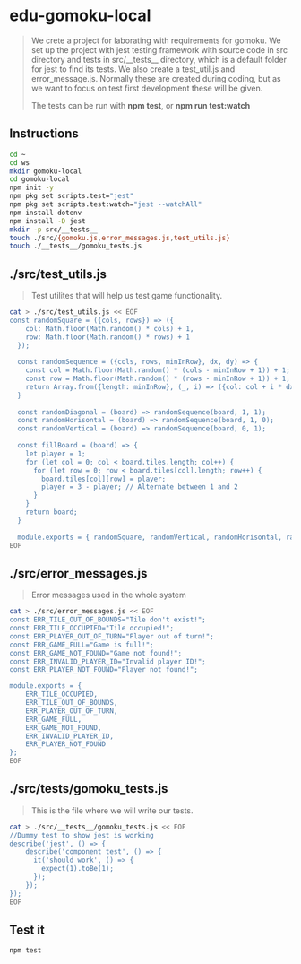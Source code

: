# edu-gomoku-local

> We crete a project for laborating with requirements for gomoku. We set up the project with jest testing framework with source code in src directory and tests
> in src/\_\_tests\_\_ directory, which is a default folder for jest to find its tests.
> We also create a test_util.js and error_message.js. Normally these are created during coding, but
> as we want to focus on test first development these will be given.
>
> The tests can be run with **npm test**, or **npm run test:watch**

## Instructions 

```bash
cd ~
cd ws
mkdir gomoku-local
cd gomoku-local
npm init -y
npm pkg set scripts.test="jest"
npm pkg set scripts.test:watch="jest --watchAll"
npm install dotenv
npm install -D jest
mkdir -p src/__tests__
touch ./src/{gomoku.js,error_messages.js,test_utils.js}
touch ./__tests__/gomoku_tests.js
```

## ./src/test_utils.js

> Test utilites that will help us test game functionality.

```bash
cat > ./src/test_utils.js << EOF
const randomSquare = ({cols, rows}) => ({
    col: Math.floor(Math.random() * cols) + 1,
    row: Math.floor(Math.random() * rows) + 1
  });
  
  const randomSequence = ({cols, rows, minInRow}, dx, dy) => {
    const col = Math.floor(Math.random() * (cols - minInRow + 1)) + 1;
    const row = Math.floor(Math.random() * (rows - minInRow + 1)) + 1;
    return Array.from({length: minInRow}, (_, i) => ({col: col + i * dx, row: row + i * dy}));
  }
  
  const randomDiagonal = (board) => randomSequence(board, 1, 1);
  const randomHorisontal = (board) => randomSequence(board, 1, 0);
  const randomVertical = (board) => randomSequence(board, 0, 1);
  
  const fillBoard = (board) => {
    let player = 1;
    for (let col = 0; col < board.tiles.length; col++) {
      for (let row = 0; row < board.tiles[col].length; row++) {
        board.tiles[col][row] = player;
        player = 3 - player; // Alternate between 1 and 2
      }
    }
    return board;
  }
  
  module.exports = { randomSquare, randomVertical, randomHorisontal, randomDiagonal, fillBoard };
EOF
```

## ./src/error_messages.js

> Error messages used in the whole system

```bash
cat > ./src/error_messages.js << EOF
const ERR_TILE_OUT_OF_BOUNDS="Tile don't exist!";
const ERR_TILE_OCCUPIED="Tile occupied!";
const ERR_PLAYER_OUT_OF_TURN="Player out of turn!";
const ERR_GAME_FULL="Game is full!";
const ERR_GAME_NOT_FOUND="Game not found!";
const ERR_INVALID_PLAYER_ID="Invalid player ID!";
const ERR_PLAYER_NOT_FOUND="Player not found!";

module.exports = {
    ERR_TILE_OCCUPIED,
    ERR_TILE_OUT_OF_BOUNDS,
    ERR_PLAYER_OUT_OF_TURN,
    ERR_GAME_FULL,
    ERR_GAME_NOT_FOUND,
    ERR_INVALID_PLAYER_ID,
    ERR_PLAYER_NOT_FOUND
};
EOF
```

## ./src/__tests__/gomoku_tests.js

> This is the file where we will write our tests.

```bash
cat > ./src/__tests__/gomoku_tests.js << EOF
//Dummy test to show jest is working
describe('jest', () => {
    describe('component test', () => {
      it('should work', () => {
        expect(1).toBe(1);
      });
    });
});
EOF
```

## Test it

```bash
npm test
```
